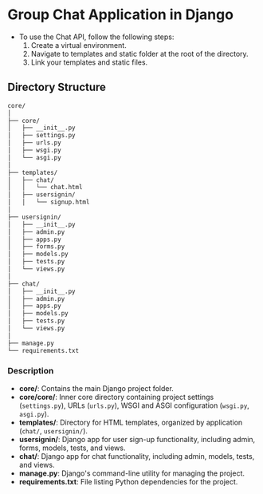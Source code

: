 # Group Chat Application in Django

- To use the Chat API, follow the following steps:
  1) Create a virtual environment.
  2) Navigate to templates and static folder at the root of the directory.
  3) Link your templates and static files.


## Directory Structure

```markdown
core/
│
├── core/
│   ├── __init__.py
│   ├── settings.py
│   ├── urls.py
│   ├── wsgi.py
│   └── asgi.py
│
├── templates/
│   ├── chat/
│   │   └── chat.html
│   ├── usersignin/
│   │   └── signup.html
│
├── usersignin/
│   ├── __init__.py
│   ├── admin.py
│   ├── apps.py
│   ├── forms.py
│   ├── models.py
│   ├── tests.py
│   └── views.py
│
├── chat/
│   ├── __init__.py
│   ├── admin.py
│   ├── apps.py
│   ├── models.py
│   ├── tests.py
│   └── views.py
│
├── manage.py
└── requirements.txt
```

### Description

- **core/**: Contains the main Django project folder.
- **core/core/**: Inner core directory containing project settings (`settings.py`), URLs (`urls.py`), WSGI and ASGI configuration (`wsgi.py`, `asgi.py`).
- **templates/**: Directory for HTML templates, organized by application (`chat/`, `usersignin/`).
- **usersignin/**: Django app for user sign-up functionality, including admin, forms, models, tests, and views.
- **chat/**: Django app for chat functionality, including admin, models, tests, and views.
- **manage.py**: Django's command-line utility for managing the project.
- **requirements.txt**: File listing Python dependencies for the project.
